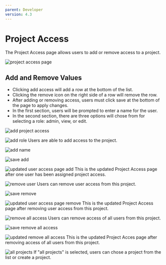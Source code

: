 ```yaml
---
parent: Developer
version: 4.3
---
```


# Project Access
The Project Access page allows users to add or remove access to a project.

![project access page](https://openshift.github.io/openshift-origin-design/designs/developer/project-access-43/img/membership1.png)

## Add and Remove Values
* Clicking add access will add a row at the bottom of the list.
* Clicking the remove icon on the right side of a row will remove the row.
* After adding or removing access, users must click save at the bottom of the page to apply changes.
* In the first section, users will be prompted to enter a name for the user.
* In the second section, there are three options will chose from for selecting a role: admin, view, or edit.

![add project access](https://openshift.github.io/openshift-origin-design/designs/developer/project-access-43/img/membership3.png)

![add role](https://openshift.github.io/openshift-origin-design/designs/developer/project-access-43/img/membership5.png)
Users are able to add access to the project.

![add name](https://openshift.github.io/openshift-origin-design/designs/developer/project-access-43/img/membership7.png)

![save add](https://openshift.github.io/openshift-origin-design/designs/developer/project-access-43/img/membership9.png)

![updated user access page add](https://openshift.github.io/openshift-origin-design/designs/developer/project-access-43/img/membership12.png)
This is the updated Project Access page after one user has been assigned project access.

![remove user](https://openshift.github.io/openshift-origin-design/designs/developer/project-access-43/img/membership30.png)
Users can remove user access from this project.

![save remove](https://openshift.github.io/openshift-origin-design/designs/developer/project-access-43/img/membership40.png)

![updated user access page remove](https://openshift.github.io/openshift-origin-design/designs/developer/project-access-43/img/membership1.png)
This is the updated Project Access page after removing user access from this project.

![remove all access](https://openshift.github.io/openshift-origin-design/designs/developer/project-access-43/img/membership50.png)
Users can remove access of all users from this project.

![save remove all access](https://openshift.github.io/openshift-origin-design/designs/developer/project-access-43/img/membership14.png)

![updated remove all access](https://openshift.github.io/openshift-origin-design/designs/developer/project-access-43/img/membership60.png)
This is the updated Project Acces page after removing access of all users from this project.

![all projects](https://openshift.github.io/openshift-origin-design/designs/developer/project-access-43/img/membershipallprojects.png)
If "all projects" is selected, users can chose a project from the list or create a project.
